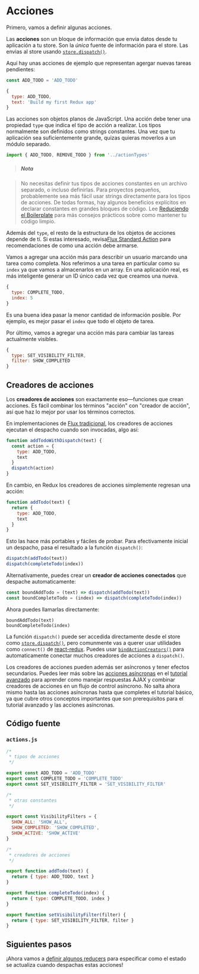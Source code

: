 # Acciones

Primero, vamos a definir algunas acciones.

Las **acciones** son un bloque de información que envia datos desde tu aplicación a tu store. Son la *única* fuente de información para el store. Las envias al store usando [`store.dispatch()`](../api/Store.md#dispatch).

Aquí hay unas acciones de ejemplo que representan agergar nuevas tareas pendientes:

```js
const ADD_TODO = 'ADD_TODO'
```

```js
{
  type: ADD_TODO,
  text: 'Build my first Redux app'
}
```

Las acciones son objetos planos de JavaScript. Una acción debe tener una propiedad `type` que indica el tipo de acción a realizar. Los tipos normalmente son definidos como strings constantes. Una vez que tu aplicación sea suficientemente grande, quizas quieras moverlos a un módulo separado.

```js
import { ADD_TODO, REMOVE_TODO } from '../actionTypes'
```

>##### Nota

>No necesitas definir tus tipos de acciones constantes en un archivo separado, o incluso definirlas. Para proyectos pequeños, probablemente sea más fácil usar strings directamente para los tipos de acciones. De todas formas, hay algunos beneficios explícitos en declarar constantes en grandes bloques de código. Lee [Reduciendo el Boilerplate](../recetas/reduciendo-el-boilerplate.md) para más consejos prácticos sobre como mantener tu código limpio.

Además del `type`, el resto de la estructura de los objetos de acciones depende de tí. Si estas interesado, revisa[Flux Standard Action](https://github.com/acdlite/flux-standard-action) para recomendaciones de como una acción debe armarse.

Vamos a agregar una acción más para describir un usuario marcando una tarea como completa. Nos referimos a una tarea en particular como su `index` ya que vamos a almacenarlos en un array. En una aplicación real, es más inteligente generar un ID único cada vez que creamos una nueva.

```js
{
  type: COMPLETE_TODO,
  index: 5
}
```

Es una buena idea pasar la menor cantidad de información posible. Por ejemplo, es mejor pasar el `index` que todo el objeto de tarea.

Por último, vamos a agregar una acción más para cambiar las tareas actualmente visibles.

```js
{
  type: SET_VISIBILITY_FILTER,
  filter: SHOW_COMPLETED
}
```

## Creadores de acciones

Los **creadores de acciones** son exactamente eso—funciones que crean acciones. Es fácil combinar los términos "acción" con "creador de acción", así que haz lo mejor por usar los términos correctos.

En implementaciones de [Flux tradicional](http://facebook.github.io/flux), los creadores de acciones ejecutan el despacho cuando son invocadas, algo así:

```js
function addTodoWithDispatch(text) {
  const action = {
    type: ADD_TODO,
    text
  }
  dispatch(action)
}
```

En cambio, en Redux los creadores de acciones simplemente regresan una acción:

```js
function addTodo(text) {
  return {
    type: ADD_TODO,
    text
  }
}
```

Esto las hace más portables y fáciles de probar. Para efectivamente inicial un despacho, pasa el resultado a la función `dispatch()`:

```js
dispatch(addTodo(text))
dispatch(completeTodo(index))
```

Alternativamente, puedes crear un **creador de acciones conectados** que despache automaticamente:

```js
const boundAddTodo = (text) => dispatch(addTodo(text))
const boundCompleteTodo = (index) => dispatch(completeTodo(index))
```

Ahora puedes llamarlas directamente:

```
boundAddTodo(text)
boundCompleteTodo(index)
```

La función `dispatch()` puede ser accedida directamente desde el store como [`store.dispatch()`](../api/Store.md#dispatch), pero comunmente vas a querer usar utilidades como `connect()` de [react-redux](http://github.com/gaearon/react-redux). Puedes usar [`bindActionCreators()`](../api/bind-action-creators.md) para automaticamente conectar muchos creadores de acciones a `dispatch()`.

Los creadores de acciones pueden además ser asíncronos y tener efectos secundarios. Puedes leer más sobre las [acciones asíncronas](../avanzado/acciones-asíncronas.md) en el [tutorial avanzado](../avanzado/README.md) para aprender como manejar respuestas AJAX y combinar creadores de acciones en un flujo de control asíncrono. No salta ahora mismo hasta las acciones asíncronas hasta que completes el tutorial básico, ya que cubre otros conceptos importantes que son prerequisitos para el tutorial avanzado y las acciones asíncronas.

## Código fuente

### `actions.js`

```js
/*
 * tipos de acciones
 */

export const ADD_TODO = 'ADD_TODO'
export const COMPLETE_TODO = 'COMPLETE_TODO'
export const SET_VISIBILITY_FILTER = 'SET_VISIBILITY_FILTER'

/*
 * otras constantes
 */

export const VisibilityFilters = {
  SHOW_ALL: 'SHOW_ALL',
  SHOW_COMPLETED: 'SHOW_COMPLETED',
  SHOW_ACTIVE: 'SHOW_ACTIVE'
}

/*
 * creadores de acciones
 */

export function addTodo(text) {
  return { type: ADD_TODO, text }
}

export function completeTodo(index) {
  return { type: COMPLETE_TODO, index }
}

export function setVisibilityFilter(filter) {
  return { type: SET_VISIBILITY_FILTER, filter }
}
```

## Siguientes pasos

¡Ahora vamos a [definir algunos reducers](./reducers.md) para especificar como el estado se actualiza cuando despachas estas acciones!